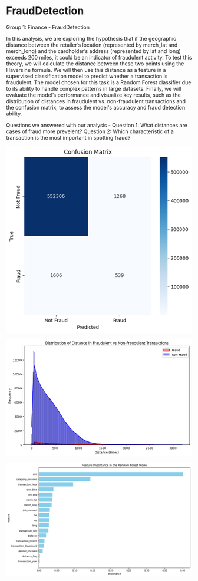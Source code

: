# FraudDetection
Group 1: Finance - FraudDetection

In this analysis, we are exploring the hypothesis that if the geographic distance between the retailer’s location (represented by merch_lat and merch_long) and the cardholder’s address (represented by lat and long) exceeds 200 miles, it could be an indicator of fraudulent activity. To test this theory, we will calculate the distance between these two points using the Haversine formula. We will then use this distance as a feature in a supervised classification model to predict whether a transaction is fraudulent. The model chosen for this task is a Random Forest classifier due to its ability to handle complex patterns in large datasets. Finally, we will evaluate the model’s performance and visualize key results, such as the distribution of distances in fraudulent vs. non-fraudulent transactions and the confusion matrix, to assess the model's accuracy and fraud detection ability.

Questions we answered with our analysis  -
Question 1: What distances are cases of fraud more prevelent?
Question 2: Which characteristic of a transaction is the most important in spotting fraud?

![alt text](image.png)

![alt text](image-1.png)

![alt text](image-2.png)


